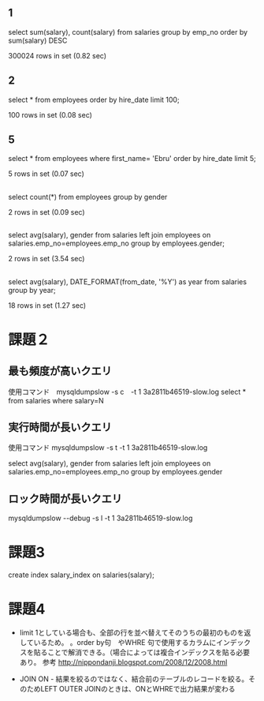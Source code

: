 
## 1
select sum(salary), count(salary) from salaries group by emp_no order by sum(salary) DESC

300024 rows in set (0.82 sec)



## 2
select * from employees order by  hire_date limit 100;

100 rows in set (0.08 sec)



## 5
select * from employees where first_name= 'Ebru' order by  hire_date limit 5;

5 rows in set (0.07 sec)

##

select count(*) from employees group by gender

2 rows in set (0.09 sec)


## 

select avg(salary), gender from salaries left join employees on salaries.emp_no=employees.emp_no group by employees.gender;

2 rows in set (3.54 sec)


## 
 select avg(salary), DATE_FORMAT(from_date, '%Y') as year from salaries group by year;

18 rows in set (1.27 sec)


# 課題２

## 最も頻度が高いクエリ
使用コマンド　mysqldumpslow -s c　-t 1 3a2811b46519-slow.log 
 select * from salaries where salary=N


## 実行時間が長いクエリ
使用コマンド mysqldumpslow -s t -t 1 3a2811b46519-slow.log 

select avg(salary), gender from salaries left join employees on salaries.emp_no=employees.emp_no group by employees.gender

## ロック時間が長いクエリ
mysqldumpslow --debug -s l -t 1 3a2811b46519-slow.log 

# 課題3

create index salary_index on salaries(salary);

# 課題4
- limit 1としている場合も、全部の行を並べ替えてそのうちの最初のものを返しているため。
。order by句　やWHRE 句で使用するカラムにインデックスを貼ることで解消できる。（場合によっては複合インデックスを貼る必要あり。
参考 http://nippondanji.blogspot.com/2008/12/2008.html

- JOIN ON - 結果を絞るのではなく、結合前のテーブルのレコードを絞る。そのためLEFT OUTER JOINのときは、ONとWHREで出力結果が変わる


